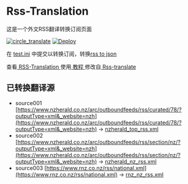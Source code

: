 # Rss-Translation

这是一个外文RSS翻译转换订阅页面 

[![circle_translate](https://github.com/wangnz2014/Rss-Translation/actions/workflows/circle_translate.yml/badge.svg)](https://github.com/wangnz2014/Rss-Translation/actions/workflows/circle_translate.yml)
[![Deploy](https://github.com/wangnz2014/Rss-Translation/actions/workflows/jekyll-gh-pages.yml/badge.svg)](https://github.com/wangnz2014/Rss-Translation/actions/workflows/jekyll-gh-pages.yml)

在 [test.ini](https://github.com/wangnz2014/Rss-Translation/blob/main/test.ini) 中提交以转换订阅，转换[rss to json](https://rss2json.com/)

查看[ RSS-Translation ](https://wangnz2014.github.io/RSS-Translation)使用[ 教程 ](https://www.wangnz2014.net/tutorial/644)修改自[ Rss-translate ](https://github.com/rcy1314/Rss-Translation/)

## 已转换翻译源

 - source001 [https://www.nzherald.co.nz/arc/outboundfeeds/rss/curated/78/?outputType=xml&_website=nzh](https://www.nzherald.co.nz/arc/outboundfeeds/rss/curated/78/?outputType=xml&_website=nzh) -> [nzherald_top_rss.xml](rss/nzherald_top_rss.xml)
 - source002 [https://www.nzherald.co.nz/arc/outboundfeeds/rss/section/nz/?outputType=xml&_website=nzh](https://www.nzherald.co.nz/arc/outboundfeeds/rss/section/nz/?outputType=xml&_website=nzh) -> [nzherald_nz_rss.xml](rss/nzherald_nz_rss.xml)
 - source003 [https://www.rnz.co.nz/rss/national.xml](https://www.rnz.co.nz/rss/national.xml) -> [rnz_nz_rss.xml](rss/rnz_nz_rss.xml)
